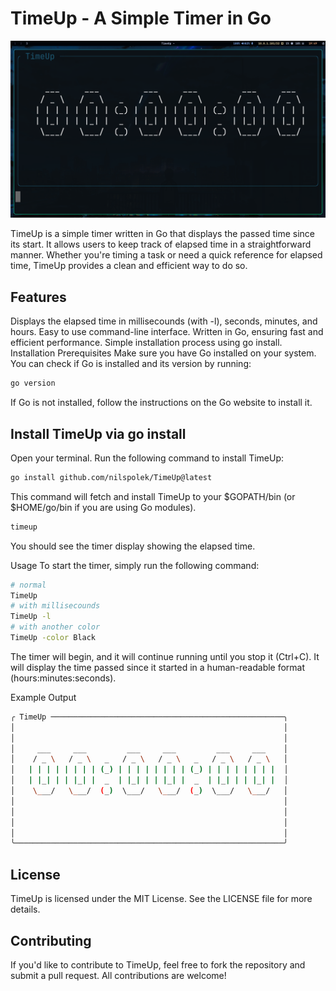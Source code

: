 
# TimeUp - A Simple Timer in Go
<img src="./image/main.png" alt="TimeUp" />

TimeUp is a simple timer written in Go that displays the passed time since its start. It allows users to keep track of elapsed time in a straightforward manner. Whether you're timing a task or need a quick reference for elapsed time, TimeUp provides a clean and efficient way to do so.

## Features
Displays the elapsed time in millisecounds (with -l), seconds, minutes, and hours.
Easy to use command-line interface.
Written in Go, ensuring fast and efficient performance.
Simple installation process using go install.
Installation
Prerequisites
Make sure you have Go installed on your system. You can check if Go is installed and its version by running:

```bash
go version
```
If Go is not installed, follow the instructions on the Go website to install it.

## Install TimeUp via go install
Open your terminal.
Run the following command to install TimeUp:
```bash
go install github.com/nilspolek/TimeUp@latest
```
This command will fetch and install TimeUp to your $GOPATH/bin (or $HOME/go/bin if you are using Go modules).

```bash
timeup
```
You should see the timer display showing the elapsed time.

Usage
To start the timer, simply run the following command:

```bash
# normal
TimeUp
# with millisecounds
TimeUp -l
# with another color
TimeUp -color Black
```
The timer will begin, and it will continue running until you stop it (Ctrl+C). It will display the time passed since it started in a human-readable format (hours:minutes:seconds).

Example Output
```bash
╭ TimeUp ────────────────────────────────────────────────────╮
│                                                            │
│                                                            │
│     ___     ___         ___     ___         ___     ___    │
│    / _ \   / _ \   _   / _ \   / _ \   _   / _ \   / _ \   │
│   | | | | | | | | (_) | | | | | | | | (_) | | | | | | | |  │
│   | |_| | | |_| |  _  | |_| | | |_| |  _  | |_| | | |_| |  │
│    \___/   \___/  (_)  \___/   \___/  (_)  \___/   \___/   │
│                                                            │
│                                                            │
│                                                            │
│                                                            │
╰────────────────────────────────────────────────────────────╯
```
## License
TimeUp is licensed under the MIT License. See the LICENSE file for more details.

## Contributing
If you'd like to contribute to TimeUp, feel free to fork the repository and submit a pull request. All contributions are welcome!
